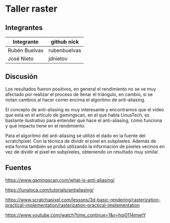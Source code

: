# Taller raster

## Integrantes


| Integrante  | github nick |
|-------------|-------------|
|Rubén Buelvas|rubenbuelvas |
|José Nieto   |jdnietov     |

## Discusión

Los resultados fueron positivos, en general el rendimiento no se ve muy afectado por realizar el proceso de llenar el triángulo, en cambio, sí se notan cambios al hacer correr encima el algoritmo de anti-aliasing. 

El concepto de anti-aliasing es muy interesante y encontramos que el video que está en el artículo de gamingscan, en el que habla LinusTech, es bastante ilustrativo para entender qué hace el anti-aliasing, cómo funciona y qué impacto tiene en el rendimiento.

Para el algoritmo del anti-aliasing se utilizó el dado en la fuente del scratchpixel. Con la técnica de dividir el pixel en subpíxeles. Además de esta forma también se probó utilizando la información de pixeles vecinos en vez de dividir el pixel en subpíxeles, obteniendo un resultado muy similar.

## Fuentes
https://www.gamingscan.com/what-is-anti-aliasing/

https://lunaloca.com/tutorials/antialiasing/

https://www.scratchapixel.com/lessons/3d-basic-rendering/rasterization-practical-implementation/rasterization-practical-implementation

https://www.youtube.com/watch?time_continue=1&v=hqi0114mwtY

